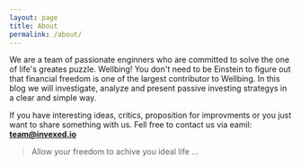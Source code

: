 ```yaml
---
layout: page
title: About
permalink: /about/
---
```


We are a team of passionate enginners who are committed to solve the one of life's greates puzzle.
Wellbing! You don't need to be Einstein to figure out that financial freedom is one of the largest contributor to Wellbing.
In this blog we will investigate, analyze and present passive investing strategys in a clear and simple way.

If you have interesting ideas, critics, proposition for improvments or you just want to share something with us.
Fell free to contact us via eamil: **team@invexed.io**

> Allow your freedom to achive you ideal life ...
